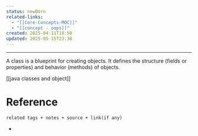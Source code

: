 ```yaml
---
status: newBorn
related-links:
  - "[[Core-Concepts-MOC]]"
  - "[[concept - oops]]"
created: 2025-04-11T18:50
updated: 2025-05-15T23:38
---
```

---
A class is a blueprint for creating objects. It defines the structure (fields or properties) and behavior (methods) of objects.

[[java classes and object]]
# Reference
`related tags + notes + source + link(if any)`
 

- 